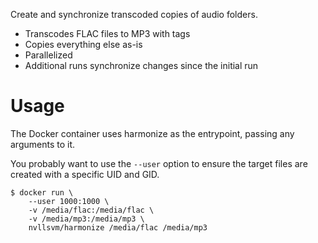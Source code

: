 Create and synchronize transcoded copies of audio folders.

* Transcodes FLAC files to MP3 with tags
* Copies everything else as-is
* Parallelized
* Additional runs synchronize changes since the initial run

# Usage

The Docker container uses harmonize as the entrypoint, passing any arguments to it.

You probably want to use the ``--user`` option to ensure the target files are
created with a specific UID and GID.

```
$ docker run \
    --user 1000:1000 \
    -v /media/flac:/media/flac \
    -v /media/mp3:/media/mp3 \
    nvllsvm/harmonize /media/flac /media/mp3
```

